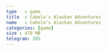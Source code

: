 ```yaml
---
type   : game
title  : Cabela's Alaskan Adventures
name   : Cabela's Alaskan Adventures
categories: [game]
size : 478 MB
telegram: 205
---
```



